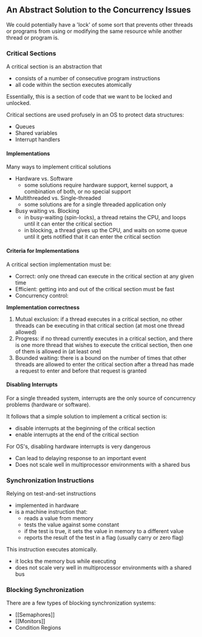 ## An Abstract Solution to the Concurrency Issues

We could potentially have a 'lock' of some sort that prevents other threads or programs from using or modifying the same resource while another thread or program is. 

### Critical Sections

A critical section is an abstraction that
- consists of a number of consecutive program instructions
- all code within the section executes atomically

Essentially, this is a section of code that we want to be locked and unlocked.

Critical sections are used profusely in an OS to protect data structures:
- Queues
- Shared variables
- Interrupt handlers

#### Implementations

Many ways to implement critical solutions
- Hardware vs. Software
	- some solutions require hardware support, kernel support, a combination of both, or no special support
- Multithreaded vs. Single-threaded
	- some solutions are for a single threaded application only
- Busy waiting vs. Blocking
	- in busy-waiting (spin-locks), a thread retains the CPU, and loops until it can enter the critical section
	- in blocking, a thread gives up the CPU, and waits on some queue until it gets notified that it can enter the critical section


#### Criteria for Implementations

A critical section implementation must be:
- Correct: only one thread can execute in the critical section at any given time
- Efficient: getting into and out of the critical section must be fast
- Concurrency control:  

**Implementation correctness**
1. Mutual exclusion: if a thread executes in a critical section, no other threads can be executing in that critical section (at most one thread allowed)
2. Progress: if no thread currently executes in a critical section, and there is one more thread that wishes to execute the critical section, then one of them is allowed in (at least one)
3. Bounded waiting: there is a bound on the number of times that other threads are allowed to enter the critical section after a thread has made a request to enter and before that request is granted

#### Disabling Interrupts

For a single threaded system, interrupts are the only source of concurrency problems (hardware or software).

It follows that a simple solution to implement a critical section is: 
- disable interrupts at the beginning of the critical section
- enable interrupts at the end of the critical section

For OS's, disabling hardware interrupts is very dangerous
- Can lead to delaying response to an important event
- Does not scale well in multiprocessor environments with a shared bus

### Synchronization Instructions

Relying on test-and-set instructions
- implemented in hardware
- is a machine instruction that:
	- reads a value from memory
	- tests the value against some constant
	- if the test is true, it sets the value in memory to a different value
	- reports the result of the test in a flag (usually carry or zero flag)

This instruction executes atomically.
- it locks the memory bus while executing
- does not scale very well in multiprocessor environments with a shared bus

### Blocking Synchronization

There are a few types of blocking synchronization systems:
- [[Semaphores]]
- [[Monitors]]
- Condition Regions